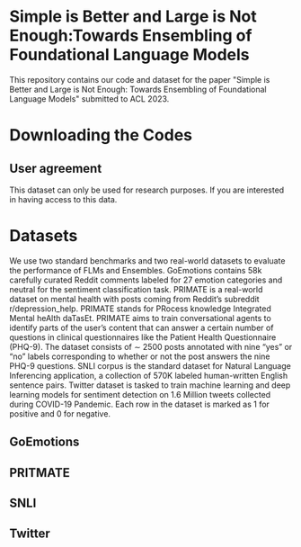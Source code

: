 # Simple is Better and Large is Not Enough:Towards Ensembling of Foundational Language Models
This repository contains our code and dataset for the paper "Simple is Better and Large is Not Enough:
Towards Ensembling of Foundational Language Models" submitted to ACL 2023. 


# Downloading the Codes

## User agreement
This dataset can only be used for research purposes. If you are interested in having access to this data.


# Datasets


 We use two standard benchmarks and two real-world datasets to evaluate the performance of FLMs and Ensembles. GoEmotions contains 58k carefully curated Reddit comments labeled for 27 emotion categories and neutral for the sentiment classification task. PRIMATE is a real-world dataset on mental health with posts coming from Reddit’s subreddit r/depression_help. PRIMATE stands for PRocess knowledge Integrated Mental heAlth daTasEt. PRIMATE aims to train conversational agents to identify parts of the user’s content that can answer a certain number of questions in clinical questionnaires like the Patient Health Questionnaire (PHQ-9). The dataset consists of ∼ 2500 posts annotated with nine “yes” or “no” labels corresponding to whether or not the post answers the nine PHQ-9 questions. SNLI corpus is the standard dataset for Natural Language Inferencing application, a collection of 570K labeled human-written English sentence pairs. Twitter dataset is tasked to train machine learning and deep learning models for sentiment detection on 1.6 Million tweets collected during COVID-19 Pandemic. Each row 
in the dataset is marked as 1 for positive and 0 for negative.


## GoEmotions

## PRITMATE

## SNLI

## Twitter 




